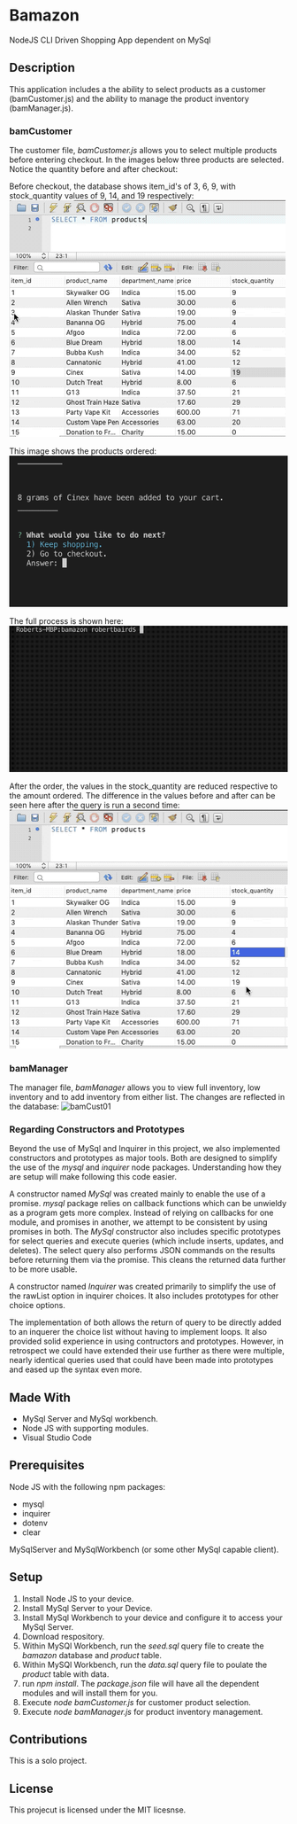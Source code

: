 # Bamazon
NodeJS CLI Driven Shopping App dependent on MySql

## Description
This application includes a the ability to select products as a customer (bamCustomer.js) and the ability to manage the product inventory (bamManager.js). 

### bamCustomer
The customer file, _bamCustomer.js_ allows you to select multiple products before entering checkout.  In the images below three products are selected.  Notice the quantity before and after checkout:

Before checkout, the database shows item_id's of 3, 6, 9, with stock_quantity values of 9, 14, and 19 respectively:
![bamCust01](https://github.com/rbaird2001/bamazon/blob/master/images/bamCust01.gif)
          
This image shows the products ordered:
![bamCust01](https://github.com/rbaird2001/bamazon/blob/master/images/bamCust03.gif)

The full process is shown here:
![bamCust01](https://github.com/rbaird2001/bamazon/blob/master/images/bamCust02.gif)

After the order, the values in the stock_quantity are reduced respective to the amount ordered. The difference in the values before and after can be seen here after the query is run a second time:
![bamCust01](https://github.com/rbaird2001/bamazon/blob/master/images/bamCust04.gif)

### bamManager
The manager file, _bamManager_ allows you to view full inventory, low inventory and to add inventory from either list. The changes are reflected in the database:
![bamCust01](https://github.com/rbaird2001/bamazon/blob/master/images/bamManager01.gif)

### Regarding Constructors and Prototypes
Beyond the use of MySql and Inquirer in this project, we also implemented constructors and prototypes as major tools. Both are designed to simplify the use of the _mysql_ and _inquirer_ node packages. Understanding how they are setup will make following this code easier.

A constructor named _MySql_ was created mainly to enable the use of a promise. _mysql_ package relies on callback functions which can be unwieldy as a program gets more complex. Instead of relying on callbacks for one module, and promises in another, we attempt to be consistent by using promises in both. The _MySql_ constructor also includes specific prototypes for select queries and execute queries (which include inserts, updates, and deletes). The select query also performs JSON commands on the results before returning them via the promise. This cleans the returned data further to be more usable.

A constructor named _Inquirer_ was created primarily to simplify the use of the rawList option in inquirer choices. It also includes prototypes for other choice options. 

The implementation of both allows the return of query to be directly added to an inquerer the choice list without having to implement loops. It also provided solid experience in using contructors and prototypes. However, in retrospect we could have extended their use further as there were multiple, nearly identical queries used that could have been made into prototypes and eased up the syntax even more.

## Made With
* MySql Server and MySql workbench.
* Node JS with supporting modules.
* Visual Studio Code


## Prerequisites
Node JS with the following npm packages:
* mysql
* inquirer
* dotenv
* clear

MySqlServer and MySqlWorkbench (or some other MySql capable client).

## Setup
1. Install Node JS to your device.
2. Install MySql Server to your Device.
3. Install MySql Workbench to your device and configure it to access your MySql Server.
4. Download respository.
5. Within MySQl Workbench, run the _seed.sql_ query file to create the _bamazon_ database and _product_ table.
6. Within MySQl Workbench, run the _data.sql_ query file to poulate the _product_ table with data.
5. run _npm install_. The _package.json_ file will have all the dependent modules and will install them for you.
6. Execute _node bamCustomer.js_ for customer product selection.
7. Execute _node bamManager.js_ for product inventory management.

## Contributions
This is a solo project.

## License
This projecut is licensed under the MIT licesnse.



